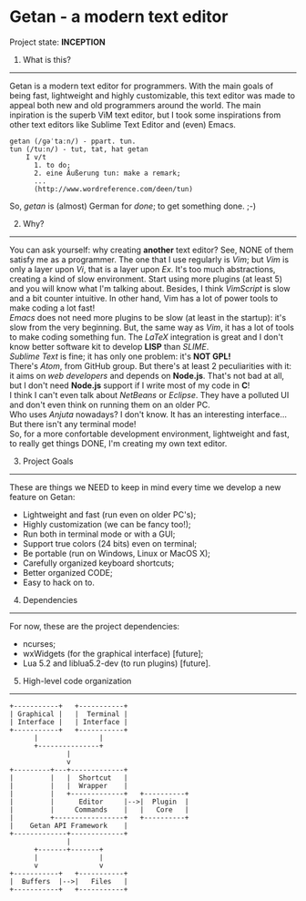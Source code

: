 Getan - a modern text editor
============================

Project state: **INCEPTION**

1. What is this?
----------------
Getan is a modern text editor for programmers. With the main goals of being
fast, lightweight and highly customizable, this text editor was made to appeal
both new and old programmers around the world. The main inpiration is the superb
ViM text editor, but I took some inspirations from other text editors like
Sublime Text Editor and (even) Emacs.

    getan (/ɡəˈtaːn/) - ppart. tun.
    tun (/tuːn/) - tut, tat, hat getan
        I v/t
          1. to do;
          2. eine Äußerung tun: make a remark;
          ...
          (http://www.wordreference.com/deen/tun)

So, *getan* is (almost) German for *done*; to get something done. ;-)

2. Why?
-------
You can ask yourself: why creating **another** text editor? See, NONE of them
satisfy me as a programmer. The one that I use regularly is *Vim*; but *Vim* is
only a layer upon *Vi*, that is a layer upon *Ex*. It's too much abstractions,
creating a kind of slow environment. Start using more plugins (at least 5) and
you will know what I'm talking about. Besides, I think *VimScript* is slow and a
bit counter intuitive. In other hand, Vim has a lot of power tools to make coding
a lot fast!<br />
*Emacs* does not need more plugins to be slow (at least in the startup): it's
slow from the very beginning. But, the same way as *Vim*, it has a lot of tools
to make coding something fun. The *LaTeX* integration is great and I don't know
better software kit to develop **LISP** than *SLIME*.<br />
*Sublime Text* is fine; it has only one problem: it's **NOT GPL!**<br />
There's *Atom*, from GitHub group. But there's at least 2 peculiarities with it:
it aims on *web developers* and depends on **Node.js**. That's not bad at all,
but I don't need **Node.js** support if I write most of my code in **C**!<br />
I think I can't even talk about *NetBeans* or *Eclipse*. They have a polluted UI
and don't even think on running them on an older PC.<br />
Who uses *Anjuta* nowadays? I don't know. It has an interesting interface... But
there isn't any terminal mode!<br />
So, for a more confortable development environment, lightweight and fast, to
really get things DONE, I'm creating my own text editor.

3. Project Goals
----------------
These are things we NEED to keep in mind every time we develop a new feature on
Getan:
  - Lightweight and fast (run even on older PC's);
  - Highly customization (we can be fancy too!);
  - Run both in terminal mode or with a GUI;
  - Support true colors (24 bits) even on terminal;
  - Be portable (run on Windows, Linux or MacOS X);
  - Carefully organized keyboard shortcuts;
  - Better organized CODE;
  - Easy to hack on to.

4. Dependencies
---------------
For now, these are the project dependencies:
  - ncurses;
  - wxWidgets (for the graphical interface) [future];
  - Lua 5.2 and liblua5.2-dev (to run plugins) [future].

5. High-level code organization
-------------------------------

    +-----------+   +-----------+
    | Graphical |   |  Terminal |
    | Interface |   | Interface |
    +-----------+   +-----------+
          |               |
          +---------------+
                  |
                  v
    +---------+---+-------------+
    |         |   |  Shortcut   |
    |         |   |  Wrapper    |
    |         |   +-------------+   +----------+
    |         |      Editor     |-->|  Plugin  |
    |         |     Commands    |   |   Core   |
    |         +-----------------+   +----------+
    |    Getan API Framework    |
    +-------------+-------------+
                  |
          +-------+-------+
          |               |
          v               v
    +-----------+   +-----------+
    |  Buffers  |-->|   Files   |
    +-----------+   +-----------+

